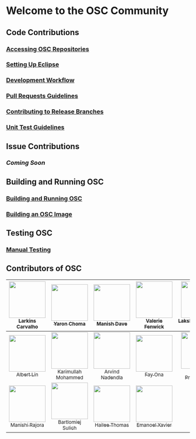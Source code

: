 # Welcome to the OSC Community

## Code Contributions

### [Accessing OSC Repositories](/development/repo_access.md)

### [Setting Up Eclipse](/development/eclipse.md)

### [Development Workflow](/development/dev_flow.md)

### [Pull Requests Guidelines](/development/pull_requests.md)

### [Contributing to Release Branches](/development/releases.md)

### [Unit Test Guidelines](/development/unit_test_guidelines.md)

## Issue Contributions

### *Coming Soon*

## Building and Running OSC

### [Building and Running OSC](/development/build_run_osc.md)

### [Building an OSC Image](/development//build_osc_image.md)

## Testing OSC

### [Manual Testing](/testing/testing.md)

## Contributors of OSC

| [<img src="https://avatars3.githubusercontent.com/u/9063674?v=3" width="100px;"/><br /><sub>Larkins Carvalho</sub>](https://github.com/larkinscarvalho) | [<img src="https://avatars2.githubusercontent.com/u/26880884?v=3" width="100px;"/><br /><sub>Yaron Choma</sub>](https://github.com/ychoma) | [<img src="https://avatars0.githubusercontent.com/u/11301867?v=3" width="100px;"/><br /><sub>Manish Dave</sub>](https://github.com/manishdave) | [<img src="https://avatars0.githubusercontent.com/u/20405898?v=3" width="100px;"/><br /><sub>Valerie Fenwick</sub>](https://github.com/bubbva) | [<img src="https://avatars2.githubusercontent.com/u/18014225?v=3" width="100px;"/><br /><sub>Lakshminarayana Kodali</sub>](https://github.com/lakodali) | 
| :---: | :---: | :---: | :---: | :---: |
| [<img src="https://avatars3.githubusercontent.com/u/11319375?v=3" width="100px;"/><br /><sub>Albert Lin</sub>](https://github.com/alin2k) | [<img src="https://avatars1.githubusercontent.com/u/25651345?v=3" width="100px;"/><br /><sub>Karimullah Mohammed</sub>](https://github.com/karimull) | [<img src="https://avatars3.githubusercontent.com/u/7297623?v=3" width="100px;"/><br /><sub>Arvind Nadendla</sub>](https://github.com/arvindn05) | [<img src="https://avatars0.githubusercontent.com/u/26601522?v=3" width="100px;"/><br /><sub>Fay Ona</sub>](https://github.com/fayona) | [<img src="https://avatars3.githubusercontent.com/u/25503555?v=3" width="100px;"/><br /><sub>Pawel Proskurnicki</sub>](https://github.com/pawelpros) | 
| [<img src="https://avatars3.githubusercontent.com/u/28600997?v=3" width="100px;"/><br /><sub>Manishi Rajora</sub>](https://github.com/mrajora-1) | [<img src="https://avatars1.githubusercontent.com/u/25567806?v=3" width="100px;"/><br /><sub>Bartlomiej Sulich</sub>](https://github.com/bsulich2)| [<img src="https://avatars2.githubusercontent.com/u/11532079?v=3" width="100px;"/><br /><sub>Hailee Thomas</sub>](https://github.com/hmthomax) | [<img src="https://avatars3.githubusercontent.com/u/4925909?v=3" width="100px;"/><br /><sub>Emanoel Xavier</sub>](https://github.com/emanoelxavier) |

